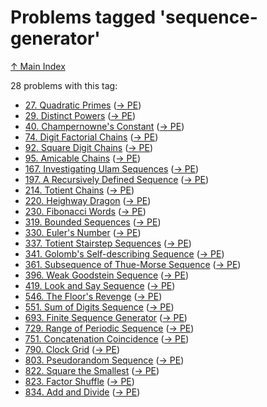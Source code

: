 # Problems tagged 'sequence-generator'

[↑ Main Index](../README.md)

28 problems with this tag:

- [27. Quadratic Primes](../problems/27.md) ([→ PE](https://projecteuler.net/problem=27))
- [29. Distinct Powers](../problems/29.md) ([→ PE](https://projecteuler.net/problem=29))
- [40. Champernowne's Constant](../problems/40.md) ([→ PE](https://projecteuler.net/problem=40))
- [74. Digit Factorial Chains](../problems/74.md) ([→ PE](https://projecteuler.net/problem=74))
- [92. Square Digit Chains](../problems/92.md) ([→ PE](https://projecteuler.net/problem=92))
- [95. Amicable Chains](../problems/95.md) ([→ PE](https://projecteuler.net/problem=95))
- [167. Investigating Ulam Sequences](../problems/167.md) ([→ PE](https://projecteuler.net/problem=167))
- [197. A Recursively Defined Sequence](../problems/197.md) ([→ PE](https://projecteuler.net/problem=197))
- [214. Totient Chains](../problems/214.md) ([→ PE](https://projecteuler.net/problem=214))
- [220. Heighway Dragon](../problems/220.md) ([→ PE](https://projecteuler.net/problem=220))
- [230. Fibonacci Words](../problems/230.md) ([→ PE](https://projecteuler.net/problem=230))
- [319. Bounded Sequences](../problems/319.md) ([→ PE](https://projecteuler.net/problem=319))
- [330. Euler's Number](../problems/330.md) ([→ PE](https://projecteuler.net/problem=330))
- [337. Totient Stairstep Sequences](../problems/337.md) ([→ PE](https://projecteuler.net/problem=337))
- [341. Golomb's Self-describing Sequence](../problems/341.md) ([→ PE](https://projecteuler.net/problem=341))
- [361. Subsequence of Thue-Morse Sequence](../problems/361.md) ([→ PE](https://projecteuler.net/problem=361))
- [396. Weak Goodstein Sequence](../problems/396.md) ([→ PE](https://projecteuler.net/problem=396))
- [419. Look and Say Sequence](../problems/419.md) ([→ PE](https://projecteuler.net/problem=419))
- [546. The Floor's Revenge](../problems/546.md) ([→ PE](https://projecteuler.net/problem=546))
- [551. Sum of Digits Sequence](../problems/551.md) ([→ PE](https://projecteuler.net/problem=551))
- [693. Finite Sequence Generator](../problems/693.md) ([→ PE](https://projecteuler.net/problem=693))
- [729. Range of Periodic Sequence](../problems/729.md) ([→ PE](https://projecteuler.net/problem=729))
- [751. Concatenation Coincidence](../problems/751.md) ([→ PE](https://projecteuler.net/problem=751))
- [790. Clock Grid](../problems/790.md) ([→ PE](https://projecteuler.net/problem=790))
- [803. Pseudorandom Sequence](../problems/803.md) ([→ PE](https://projecteuler.net/problem=803))
- [822. Square the Smallest](../problems/822.md) ([→ PE](https://projecteuler.net/problem=822))
- [823. Factor Shuffle](../problems/823.md) ([→ PE](https://projecteuler.net/problem=823))
- [834. Add and Divide](../problems/834.md) ([→ PE](https://projecteuler.net/problem=834))
